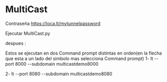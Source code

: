 # MultiCast

Contraseña
https://loca.lt/mytunnelpassword

Ejecutar MultiCast.py

despues :

Estos se ejecutan en dos Command prompt distintas en orden(en la flecha que esta a un lado del simbolo mas selecciona Command prompt)
 1-  lt --port 8000 --subdomain multicastdemo8000

 2-  lt --port 8080 --subdomain multicastdemo8080